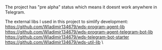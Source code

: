 The project has "pre alpha" status which means it doesnt work anywhere in Telegram.

The external libs I used in this project to simlify development: \
https://github.com/Wladimir134679/wds-program-agent-lib \
https://github.com/Wladimir134679/wds-program-agent-telegram-bot-lib \
https://github.com/Wladimir134679/wds-telegram-bot-starter \
https://github.com/Wladimir134679/wds-util-lib \
